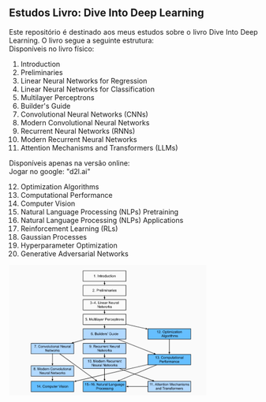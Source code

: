 ## Estudos Livro: Dive Into Deep Learning

<div align="justify">
Este repositório é destinado aos meus estudos sobre o livro Dive Into Deep Learning. O livro segue a seguinte estrutura:
</div>

<div align="justify">
Disponíveis no livro físico:
</div>

1.  Introduction
2. Preliminaries
3. Linear Neural Networks for Regression
4. Linear Neural Networks for Classification
5. Multilayer Perceptrons
6. Builder's Guide
7. Convolutional Neural Networks (CNNs)
8. Modern Convolutional Neural Networks
9. Recurrent Neural Networks (RNNs)
10. Modern Recurrent Neural Networks
11. Attention Mechanisms and Transformers (LLMs)


<div align="justify">
Disponíveis apenas na versão online:
<br>
Jogar no google: "d2l.ai"
</br>
</div>

12. Optimization Algorithms
13. Computational Performance
14. Computer Vision
15. Natural Language Processing (NLPs) Pretraining
16. Natural Language Processing (NLPs) Applications
17. Reinforcement Learning (RLs)
18. Gaussian Processes
19. Hyperparameter Optimization
20. Generative Adversarial Networks


<img src="images/book_structure.png" alt="Fig.1 - Estrutura do Livro" width="400">



